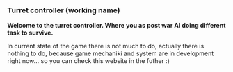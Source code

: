 ### Turret controller (working name)
**Welcome to the turret controller. Where you as post war AI doing different task to survive.**

In current state of the game there is not much to do, actually there is nothing to do, because game mechaniki and system are in development right now... so you can check this website in the futher :)
